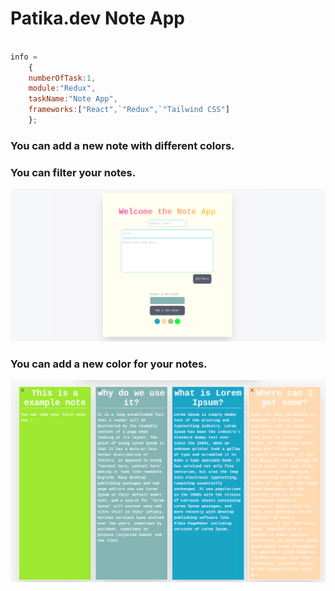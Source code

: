 Patika.dev Note App
=

```javascript  

info = 
    {
    numberOfTask:1,
    module:"Redux",
    taskName:"Note App",
    frameworks:["React",`"Redux",`"Tailwind CSS"]
    }; 
```

### You can add a new note with different colors.

### You can filter your notes.

![Form](Form.png)
### You can add a new color for your notes.
![Form](List.png)

